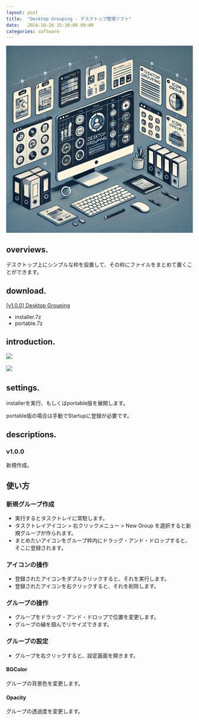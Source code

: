 ```yaml
---
layout: post
title:  "Desktop Grouping - デスクトップ整理ソフト"
date:   2024-10-26 15:30:00 09:00
categories: software
---
```


![eyecatch](/assets/img/20241026eyecatch.webp)

## overviews.

デスクトップ上にシンプルな枠を設置して、その枠にファイルをまとめて置くことができます。

## download.

[[v1.0.0] Desktop Grouping](https://github.com/weizlogy/DesktopGrouping/releases)

- installer.7z
- portable.7z

## introduction.

[![](https://www.dropbox.com/scl/fi/k3rxpyd328qxve61scwyh/2024-10-26-135424.png?rlkey=ea5hg46cj1z5vnmtcw0bzswf4&st=a7zm8zt6&dl=1)](https://www.dropbox.com/scl/fi/k3rxpyd328qxve61scwyh/2024-10-26-135424.png?rlkey=ea5hg46cj1z5vnmtcw0bzswf4&st=a7zm8zt6&dl=0)

[![](https://www.dropbox.com/scl/fi/hf6k7wtr9j8rsk2wkx1w9/2024-10-26-140454.png?rlkey=qf4hthbv0gfs4aqt7ht82soci&st=5t4iisjt&dl=1)](https://www.dropbox.com/scl/fi/hf6k7wtr9j8rsk2wkx1w9/2024-10-26-140454.png?rlkey=qf4hthbv0gfs4aqt7ht82soci&st=5t4iisjt&dl=0)

## settings.

installerを実行、もしくはportable版を展開します。

portable版の場合は手動でStartupに登録が必要です。

## descriptions.

### v1.0.0

新規作成。

## 使い方

### 新規グループ作成

- 実行するとタスクトレイに常駐します。
- タスクトレイアイコン > 右クリックメニュー > New Group を選択すると新規グループが作られます。
- まとめたいアイコンをグループ枠内にドラッグ・アンド・ドロップすると、そこに登録されます。

### アイコンの操作

- 登録されたアイコンをダブルクリックすると、それを実行します。
- 登録されたアイコンを右クリックすると、それを削除します。

### グループの操作

- グループをドラッグ・アンド・ドロップで位置を変更します。
- グループの縁を掴んでリサイズできます。

### グループの設定

- グループを右クリックすると、設定画面を開きます。

#### BGColor

グループの背景色を変更します。

#### Opacity

グループの透過度を変更します。
